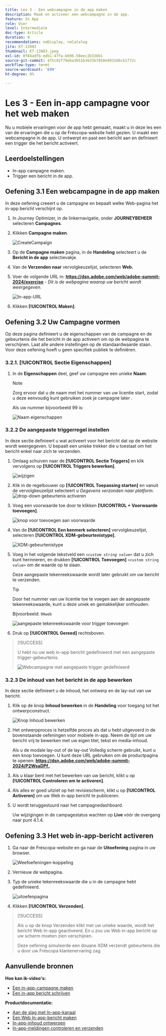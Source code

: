 ```yaml
---
title: Les 3 - Een webcampagne in de app maken
description: Maak en activeer een webcampagne in de app.
feature: In App
role: User
level: Intermediate
doc-type: Article
duration: 0
recommendations: noDisplay, noCatalog
jira: KT-13983
thumbnail: KT-13983.jpeg
exl-id: 0f84adfb-edb1-47fa-b696-58eec2b33bb1
source-git-commit: 4f5c92f79eba3651b3633b7850e993160cb1f72c
workflow-type: tm+mt
source-wordcount: '699'
ht-degree: 0%

---
```


# Les 3 - Een in-app campagne voor het web maken

Nu u mobiele ervaringen voor de app hebt gemaakt, maakt u in deze les een van de ervaringen die u op de Fréscopa-website hebt gezien. U maakt een webcampagne in de app. U ontwerpt en past een bericht aan en definieert een trigger die het bericht activeert.

## Leerdoelstellingen

* In-app campagne maken.
* Trigger een bericht in de app.

## Oefening 3.1 Een webcampagne in de app maken

In deze oefening creeert u de campagne en bepaalt welke Web-pagina het in-app bericht verschijnt op.

1. In Journey Optimizer, in de linkernavigatie, onder **JOURNEYBEHEER** selecteren **Campagnes**.

1. Klikken **Campagne maken**.

   ![CreateCampaign](/help/summit/l820-lab-workbook/assets/4-1-create-campaign.png)

1. Op de **Campagne maken** pagina, in de **Handeling** selecteert u de **Bericht in de app** selectievakje.

1. Van de **Verzenden naar** vervolgkeuzelijst, selecteren **Web.**

1. Voer de volgende URL in: **https://dsn.adobe.com/web/adobe-summit-2024/exercise** - *Dit is de webpagina waarop uw bericht wordt weergegeven.*

   ![In-app-URL](/help/summit/l820-lab-workbook/assets/4-1-1-in-app-url.png)

1. Klikken **[!UICONTROL Maken]**.

## Oefening 3.2 Uw Campagne vormen

Op deze pagina definieert u de eigenschappen van de campagne en de gebeurtenis die het bericht in de app activeert om op de webpagina te verschijnen. Laat alle andere instellingen op de standaardwaarde staan. Voor deze oefening hoeft u geen specifiek publiek te definiëren.

### 3.2.1. [!UICONTROL Sectie Eigenschappen]

1. In de **Eigenschappen** deel, geef uw campagne een unieke **Naam**:

   >[!NOTE]
   > Zorg ervoor dat u de naam met het nummer van uw licentie start, zodat u deze eenvoudig kunt gebruiken
   > zoek je campagne later .
   > 
   > Als uw nummer bijvoorbeeld 99 is: 
   >
   > ![Naam eigenschappen](/help/summit/l820-lab-workbook/assets/4-1-2-properties-name.png)


### 3.2.2 De aangepaste triggerregel instellen

In deze sectie definieert u wat activeert voor het bericht dat op de website wordt weergegeven. U bepaalt een unieke trekker die u toestaat om het bericht enkel naar zich te verzenden.

1. Omlaag schuiven naar de **[!UICONTROL Sectie Triggers]** en klik vervolgens op **[!UICONTROL Triggers bewerken]**.

   ![wijzigen](/help/summit/l820-lab-workbook/assets/3-2-1-2-edit-triggers.png)

1. Klik in de regelbouwer op **[!UICONTROL Toepassing starten]** en vanuit de vervolgkeuzelijst selecteert u  *Gegevens verzonden naar platform*.
   ![drop-down gebeurtenis activeren](/help/summit/l820-lab-workbook/assets/trigger-drop-down-sent-to-platform.png)

1. Voeg een voorwaarde toe door te klikken **[!UICONTROL + Voorwaarde toevoegen]**.

   ![knop voor toevoegen aan voorwaarde](/help/summit/l820-lab-workbook/assets/3-2-1-3-add-condition.png)

1. Van de **[!UICONTROL Een kenmerk selecteren]** vervolgkeuzelijst, selecteren **[!UICONTROL XDM-gebeurtenistype]**.

   ![XDM-gebeurtenistype](/help/summit/l820-lab-workbook/assets/4-1-2-dropdown-xdm-event.png)


1. Voeg in het volgende tekstveld een *`<custom string value>`* dat u zich kunt herinneren, en drukken **[!UICONTROL Toevoegen]** `<custom string value>` om de waarde op te slaan.

   Deze aangepaste tekenreekswaarde wordt later gebruikt om uw bericht te verzenden.

   >[!TIP]
   > Door het nummer van uw licentie toe te voegen aan de aangepaste tekenreekswaarde, kunt u deze uniek en gemakkelijker onthouden.
   > 
   > Bijvoorbeeld: `99web`
   > 

   ![aangepaste tekenreekswaarde voor trigger toevoegen](/help/summit/l820-lab-workbook/assets/4-1-2-add-custom-trigger-dropdown.png)

1. Druk op **[!UICONTROL Gereed]** rechtsboven.

>[!SUCCESS]
>
>U hebt nu uw web in-app bericht gedefinieerd met een aangepaste trigger-gebeurtenis.
>
>![Webcampagne met aangepaste trigger gedefinieerd](/help/summit/l820-lab-workbook/assets/4-1-2-2-web-campaign-with-custom-trigger.png)


### 3.2.3 De inhoud van het bericht in de app bewerken

In deze sectie definieert u de inhoud, het ontwerp en de lay-out van uw bericht.

1. Klik op de knop **Inhoud bewerken** in de **Handeling** voor toegang tot het ontwerpconstruct.

   ![Knop Inhoud bewerken](/help/summit/l820-lab-workbook/assets/3-1-3-1-edit-content-button.png)

1. Het ontwerpproces is hetzelfde proces als dat u hebt uitgevoerd in de bovenstaande oefeningen voor mobiele in-app. Neem de tijd om uw bericht vrij te bewerken met uw eigen titel, tekst en media-inhoud.

   Als u de modale lay-out of de lay-out Volledig scherm gebruikt, kunt u een knop toevoegen. U kunt deze URL gebruiken om de productpagina te openen: **https://dsn.adobe.com/web/adobe-summit-2024/P2WsaDPf_**

1. Als u klaar bent met het bewerken van uw bericht, klikt u op **[!UICONTROL Controleren om te activeren]**.

1. Als alles er goed uitziet op het revisiescherm, klikt u op **[!UICONTROL Activeren]** om uw Web in-app bericht te publiceren.

1. U wordt teruggestuurd naar het campagnedashboard.

   Uw wijzigingen in de campagestatus wachten op **Live** vóór de overgang naar punt 4.1.4.

## Oefening 3.3 Het web in-app-bericht activeren

1. Ga naar de Fréscopa-website en ga naar de **Uitoefening** pagina in uw browser.

   ![Weefoefeningen-koppeling](/help/summit/l820-lab-workbook/assets/4-2-frescopa-web-exercise-link.png)

1. Vernieuw de webpagina.

1. Typ de unieke tekenreekswaarde die u in de campagne hebt gedefinieerd.

   ![uitoefenpagina](/help/summit/l820-lab-workbook/assets/4-2-exercise-page.png)

1. Klikken **[!UICONTROL Verzenden]**.

>[!SUCCESS]
>
>Als u op de knop Verzenden klikt met uw unieke waarde, wordt het bericht Web In-app geactiveerd. En u zou uw Web in-app bericht op uw scherm moeten zien verschijnen.
>
>Deze oefening simuleerde een douane XDM verzendt gebeurtenis die u door uw Fréscopa klantenervaring zag.


## Aanvullende bronnen

**Hoe kan ik-video&#39;s:**

* [Een in-app-campagne maken](/help/channels/create-an-in-app-campaign.md)
* [Een in-app bericht schrijven](/help/channels/author-in-app-messages.md)

**Productdocumentatie:**

* [Aan de slag met In-app-kanaal](https://experienceleague.adobe.com/nl/docs/journey-optimizer/using/in-app/get-started-in-app)
* [Een Web In-app-bericht maken](https://experienceleague.adobe.com/nl/docs/journey-optimizer/using/in-app/create-in-app-web)
* [In-app-inhoud ontwerpen](https://experienceleague.adobe.com/nl/docs/journey-optimizer/using/in-app/design-in-app)
* [In-app-meldingen controleren en verzenden](https://experienceleague.adobe.com/nl/docs/journey-optimizer/using/in-app/send-in-app)
